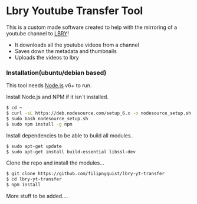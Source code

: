# Lbry Youtube Transfer Tool
This is a custom made software created to help with the mirroring of a youtube channel to [LBRY](https://lbry.io/)!

  - It downloads all the youtube videos from a channel
  - Saves down the metadata and thumbnails
  - Uploads the videos to lbry
### Installation(ubuntu/debian based)

This tool needs [Node.js](https://nodejs.org/) v6+ to run.

Install Node.js and NPM if it isn´t installed.

```sh
$ cd ~
$ curl -sL https://deb.nodesource.com/setup_6.x -o nodesource_setup.sh
$ sudo bash nodesource_setup.sh
$ sudo npm install -g npm
```

Install dependencies to be able to build all modules..

```sh
$ sudo apt-get update
$ sudo apt-get install build-essential libssl-dev
```
Clone the repo and install the modules...
```sh
$ git clone https://github.com/filipnyquist/lbry-yt-transfer
$ cd lbry-yt-transfer
$ npm install
```

More stuff to be added....
